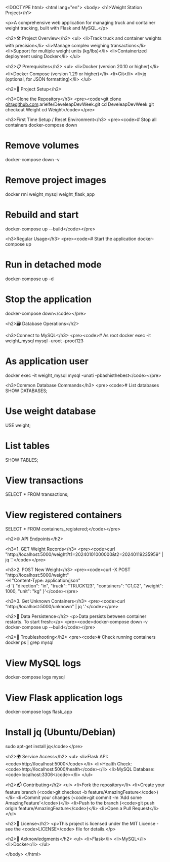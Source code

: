 &lt;!DOCTYPE html&gt;
&lt;html lang="en"&gt;
&lt;body&gt;
&lt;h1&gt;Weight Station Project&lt;/h1&gt;

&lt;p&gt;A comprehensive web application for managing truck and container weight tracking, built with Flask and MySQL.&lt;/p&gt;

&lt;h2&gt;🛠 Project Overview&lt;/h2&gt;
&lt;ul&gt;
    &lt;li&gt;Track truck and container weights with precision&lt;/li&gt;
    &lt;li&gt;Manage complex weighing transactions&lt;/li&gt;
    &lt;li&gt;Support for multiple weight units (kg/lbs)&lt;/li&gt;
    &lt;li&gt;Containerized deployment using Docker&lt;/li&gt;
&lt;/ul&gt;

&lt;h2&gt;📋 Prerequisites&lt;/h2&gt;
&lt;ul&gt;
    &lt;li&gt;Docker (version 20.10 or higher)&lt;/li&gt;
    &lt;li&gt;Docker Compose (version 1.29 or higher)&lt;/li&gt;
    &lt;li&gt;Git&lt;/li&gt;
    &lt;li&gt;jq (optional, for JSON formatting)&lt;/li&gt;
&lt;/ul&gt;

&lt;h2&gt;🚀 Project Setup&lt;/h2&gt;

&lt;h3&gt;Clone the Repository&lt;/h3&gt;
&lt;pre&gt;&lt;code&gt;git clone git@github.com:arielfe/DeveleapDevWeek.git
cd DeveleapDevWeek
git checkout Weight
cd Weight&lt;/code&gt;&lt;/pre&gt;

&lt;h3&gt;First Time Setup / Reset Environment&lt;/h3&gt;
&lt;pre&gt;&lt;code&gt;# Stop all containers
docker-compose down

# Remove volumes
docker-compose down -v

# Remove project images
docker rmi weight_mysql weight_flask_app

# Rebuild and start
docker-compose up --build&lt;/code&gt;&lt;/pre&gt;

&lt;h3&gt;Regular Usage&lt;/h3&gt;
&lt;pre&gt;&lt;code&gt;# Start the application
docker-compose up

# Run in detached mode
docker-compose up -d

# Stop the application
docker-compose down&lt;/code&gt;&lt;/pre&gt;

&lt;h2&gt;🗃️ Database Operations&lt;/h2&gt;

&lt;h3&gt;Connect to MySQL&lt;/h3&gt;
&lt;pre&gt;&lt;code&gt;# As root
docker exec -it weight_mysql mysql -uroot -proot123

# As application user
docker exec -it weight_mysql mysql -unati -pbashisthebest&lt;/code&gt;&lt;/pre&gt;

&lt;h3&gt;Common Database Commands&lt;/h3&gt;
&lt;pre&gt;&lt;code&gt;# List databases
SHOW DATABASES;

# Use weight database
USE weight;

# List tables
SHOW TABLES;

# View transactions
SELECT * FROM transactions;

# View registered containers
SELECT * FROM containers_registered;&lt;/code&gt;&lt;/pre&gt;

&lt;h2&gt;🌐 API Endpoints&lt;/h2&gt;

&lt;h3&gt;1. GET Weight Records&lt;/h3&gt;
&lt;pre&gt;&lt;code&gt;curl "http://localhost:5000/weight?t1=20240101000000&t2=20240119235959" | jq '.'&lt;/code&gt;&lt;/pre&gt;

&lt;h3&gt;2. POST New Weight&lt;/h3&gt;
&lt;pre&gt;&lt;code&gt;curl -X POST "http://localhost:5000/weight" \
-H "Content-Type: application/json" \
-d '{
    "direction": "in",
    "truck": "TRUCK123",
    "containers": "C1,C2",
    "weight": 1000,
    "unit": "kg"
}'&lt;/code&gt;&lt;/pre&gt;

&lt;h3&gt;3. Get Unknown Containers&lt;/h3&gt;
&lt;pre&gt;&lt;code&gt;curl "http://localhost:5000/unknown" | jq '.'&lt;/code&gt;&lt;/pre&gt;

&lt;h2&gt;💾 Data Persistence&lt;/h2&gt;
&lt;p&gt;Data persists between container restarts. To start fresh:&lt;/p&gt;
&lt;pre&gt;&lt;code&gt;docker-compose down -v
docker-compose up --build&lt;/code&gt;&lt;/pre&gt;

&lt;h2&gt;🔧 Troubleshooting&lt;/h2&gt;
&lt;pre&gt;&lt;code&gt;# Check running containers
docker ps | grep mysql

# View MySQL logs
docker-compose logs mysql

# View Flask application logs
docker-compose logs flask_app

# Install jq (Ubuntu/Debian)
sudo apt-get install jq&lt;/code&gt;&lt;/pre&gt;

&lt;h2&gt;🌍 Service Access&lt;/h2&gt;
&lt;ul&gt;
    &lt;li&gt;Flask API: &lt;code&gt;http://localhost:5000&lt;/code&gt;&lt;/li&gt;
    &lt;li&gt;Health Check: &lt;code&gt;http://localhost:5000/health&lt;/code&gt;&lt;/li&gt;
    &lt;li&gt;MySQL Database: &lt;code&gt;localhost:3306&lt;/code&gt;&lt;/li&gt;
&lt;/ul&gt;

&lt;h2&gt;📬 Contributing&lt;/h2&gt;
&lt;ul&gt;
    &lt;li&gt;Fork the repository&lt;/li&gt;
    &lt;li&gt;Create your feature branch (&lt;code&gt;git checkout -b feature/AmazingFeature&lt;/code&gt;)&lt;/li&gt;
    &lt;li&gt;Commit your changes (&lt;code&gt;git commit -m 'Add some AmazingFeature'&lt;/code&gt;)&lt;/li&gt;
    &lt;li&gt;Push to the branch (&lt;code&gt;git push origin feature/AmazingFeature&lt;/code&gt;)&lt;/li&gt;
    &lt;li&gt;Open a Pull Request&lt;/li&gt;
&lt;/ul&gt;

&lt;h2&gt;📄 License&lt;/h2&gt;
&lt;p&gt;This project is licensed under the MIT License - see the &lt;code&gt;LICENSE&lt;/code&gt; file for details.&lt;/p&gt;

&lt;h2&gt;🤝 Acknowledgments&lt;/h2&gt;
&lt;ul&gt;
    &lt;li&gt;Flask&lt;/li&gt;
    &lt;li&gt;MySQL&lt;/li&gt;
    &lt;li&gt;Docker&lt;/li&gt;
&lt;/ul&gt;

&lt;/body&gt;
&lt;/html&gt;

